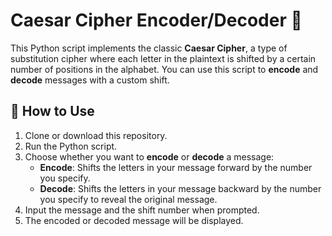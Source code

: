 # Caesar Cipher Encoder/Decoder 🔐

This Python script implements the classic **Caesar Cipher**, a type of substitution cipher where each letter in the plaintext is shifted by a certain number of positions in the alphabet. You can use this script to **encode** and **decode** messages with a custom shift.

## 📝 How to Use

1. Clone or download this repository.
2. Run the Python script.
3. Choose whether you want to **encode** or **decode** a message:
   - **Encode**: Shifts the letters in your message forward by the number you specify.
   - **Decode**: Shifts the letters in your message backward by the number you specify to reveal the original message.
4. Input the message and the shift number when prompted.
5. The encoded or decoded message will be displayed.
